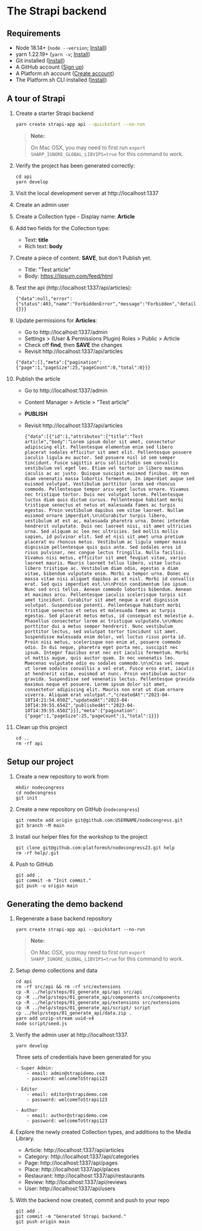 #  The Strapi backend

## Requirements

- Node 18.14+ (`node --version`; [Install](https://nodejs.org/en/download))
- yarn 1.22.19+ (`yarn -v`; [Install](https://yarnpkg.com/getting-started/install))
- Git installed ([Install](https://git-scm.com/book/en/v2/Getting-Started-Installing-Git))
- A GitHub account ([Sign up](https://github.com/signup))
- A Platform.sh account ([Create account](https://auth.api.platform.sh/register))
- The Platform.sh CLI installed ([Install](https://docs.platform.sh/administration/cli.html))


## A tour of Strapi

1. Create a starter Strapi backend

    ```bash
    yarn create strapi-app api --quickstart --no-run
    ```

    > **Note:**
    >
    > On Mac OSX, you may need to first run `export SHARP_IGNORE_GLOBAL_LIBVIPS=true` for this command to work.

1. Verify the project has been generated correctly:

    ```
    cd api
    yarn develop
    ```

1. Visit the local development server at http://localhost:1337
1. Create an admin user
1. Create a Collection type - Display name: **Article**
1. Add two fields for the Collection type:
    - Text: **title**
    - Rich text: **body**
1. Create a piece of content. **SAVE**, but don't Publish yet.
    - Title: "Test article"
    - Body: https://lipsum.com/feed/html
1. Test the api (http://localhost:1337/api/articles):

    ```
    {"data":null,"error":{"status":403,"name":"ForbiddenError","message":"Forbidden","details":{}}}
    ```

1. Update permissions for **Articles**:

    - Go to http://localhost:1337/admin
    - Settings > (User & Permissions Plugin) Roles > Public > Article
    - Check off **find**, then **SAVE** the changes
    - Revisit http://localhost:1337/api/articles

    ```
    {"data":[],"meta":{"pagination":{"page":1,"pageSize":25,"pageCount":0,"total":0}}}
    ```

1. Publish the article

    - Go to http://localhost:1337/admin
    - Content Manager > Article > "Test article"
    - **PUBLISH**
    - Revisit http://localhost:1337/api/articles

        ```
        {"data":[{"id":1,"attributes":{"title":"Test article","body":"Lorem ipsum dolor sit amet, consectetur adipiscing elit. Pellentesque elementum enim sed libero placerat sodales efficitur sit amet elit. Pellentesque posuere iaculis ligula eu auctor. Sed posuere nisl id sem semper tincidunt. Fusce sagittis arcu sollicitudin sem convallis vestibulum vel eget leo. Etiam vel tortor in libero maximus iaculis ac ac justo. Quisque suscipit euismod finibus. Ut non diam venenatis massa lobortis fermentum. In imperdiet augue sed euismod volutpat. Vestibulum porttitor lorem sed rhoncus commodo. Pellentesque tempor arcu eget luctus ornare. Vivamus nec tristique tortor. Duis nec volutpat lorem. Pellentesque luctus diam quis dictum cursus. Pellentesque habitant morbi tristique senectus et netus et malesuada fames ac turpis egestas. Proin vestibulum dapibus sem vitae laoreet. Nullam euismod ornare imperdiet.\n\nCurabitur turpis libero, vestibulum at est ac, malesuada pharetra urna. Donec interdum hendrerit vulputate. Duis nec laoreet nisi, sit amet ultricies urna. Sed aliquam ac leo nec ultricies. Sed mollis mollis sapien, id pulvinar elit. Sed et nisi sit amet urna pretium placerat eu rhoncus metus. Vestibulum ac ligula semper massa dignissim pellentesque quis quis ante. Sed sodales eros id risus pulvinar, nec congue lectus fringilla. Nulla facilisi. Vivamus nisi metus, efficitur sit amet feugiat vitae, varius laoreet mauris. Mauris laoreet tellus libero, vitae luctus libero tristique ac. Vestibulum diam odio, egestas a diam vitae, bibendum vulputate enim. Morbi a tempor urna. Donec eu massa vitae nisi aliquet dapibus ac et nisl. Morbi id convallis erat. Sed quis imperdiet est.\n\nProin condimentum leo ipsum. Nunc sed orci tellus. Aenean commodo lobortis bibendum. Aenean et maximus arcu. Pellentesque iaculis scelerisque turpis sit amet tincidunt. Curabitur sit amet neque a erat dignissim volutpat. Suspendisse potenti. Pellentesque habitant morbi tristique senectus et netus et malesuada fames ac turpis egestas. Sed placerat metus metus, id consequat est molestie a. Phasellus consectetur lorem ac tristique vulputate.\n\nNunc porttitor dui a metus semper hendrerit. Nunc vestibulum porttitor lectus, sed volutpat tortor tincidunt sit amet. Suspendisse malesuada enim dolor, vel luctus risus porta id. Proin nisi metus, scelerisque non enim at, posuere commodo odio. In dui neque, pharetra eget porta nec, suscipit nec ipsum. Integer faucibus erat nec est iaculis fermentum. Morbi ut mattis augue, quis auctor quam. In nec venenatis leo. Maecenas vulputate odio eu sodales commodo.\n\nCras vel neque ut lorem sodales convallis a vel erat. Fusce eros erat, iaculis at hendrerit vitae, euismod at nunc. Proin vestibulum auctor gravida. Suspendisse sed venenatis lectus. Pellentesque gravida maximus neque et posuere. Lorem ipsum dolor sit amet, consectetur adipiscing elit. Mauris non erat ut diam ornare viverra. Aliquam erat volutpat.","createdAt":"2023-04-10T14:21:54.050Z","updatedAt":"2023-04-10T14:39:55.654Z","publishedAt":"2023-04-10T14:39:55.650Z"}}],"meta":{"pagination":{"page":1,"pageSize":25,"pageCount":1,"total":1}}}
        ```

1. Clean up this project

    ```
    cd ..
    rm -rf api
    ```

## Setup our project

1. Create a new repository to work from

    ```
    mkdir nodecongress
    cd nodecongress
    git init
    ```

1. Create a new repository on GitHub (`nodecongress`)

    ```
    git remote add origin git@github.com:USERNAME/nodecongress.git
    git branch -M main
    ```

1. Install our helper files for the workshop to the project

    ```
    git clone git@github.com:platformsh/nodecongress23.git help
    rm -rf help/.git
    ```

1. Push to GitHub

    ```
    git add .
    git commit -m "Init commit."
    git push -u origin main
    ```

## Generating the demo backend

1. Regenerate a base backend repository

    ```
    yarn create strapi-app api --quickstart --no-run
    ```

    > **Note:**
    >
    > On Mac OSX, you may need to first run `export SHARP_IGNORE_GLOBAL_LIBVIPS=true` for this command to work.

1. Setup demo collections and data

    ```
    cd api
    rm -rf src/api && rm -rf src/extensions
    cp -R ../help/steps/01_generate_api/api src/api
    cp -R ../help/steps/01_generate_api/components src/components
    cp -R ../help/steps/01_generate_api/extensions src/extensions
    cp -R ../help/steps/01_generate_api/script/ script
    cp ../help/steps/01_generate_api/data.zip .
    yarn add unzip-stream uuid-v4
    node script/seed.js
    ```

1. Verify the admin user at http://localhost:1337. 

    ```
    yarn develop
    ```
    
    Three sets of credentials have been generated for you

    ```
    - Super Admin:
        - email: admin@strapidemo.com
        - password: welcomeToStrapi123

    - Editor
        - email: editor@strapidemo.com
        - password: welcomeToStrapi123

    - Author
        - email: author@strapidemo.com
        - password: welcomeToStrapi123
    ```

1. Explore the newly created Collection types, and additions to the Media Library.

    - Article: http://localhost:1337/api/articles
    - Category: http://localhost:1337/api/categories
    - Page: http://localhost:1337/api/pages
    - Place: http://localhost:1337/api/places
    - Restaurant: http://localhost:1337/api/restaurants
    - Review: http://localhost:1337/api/reviews
    - User: http://localhost:1337/api/users

1. With the backend now created, commit and push to your repo

    ```
    git add .
    git commit -m "Generated Strapi backend."
    git push origin main
    ```

